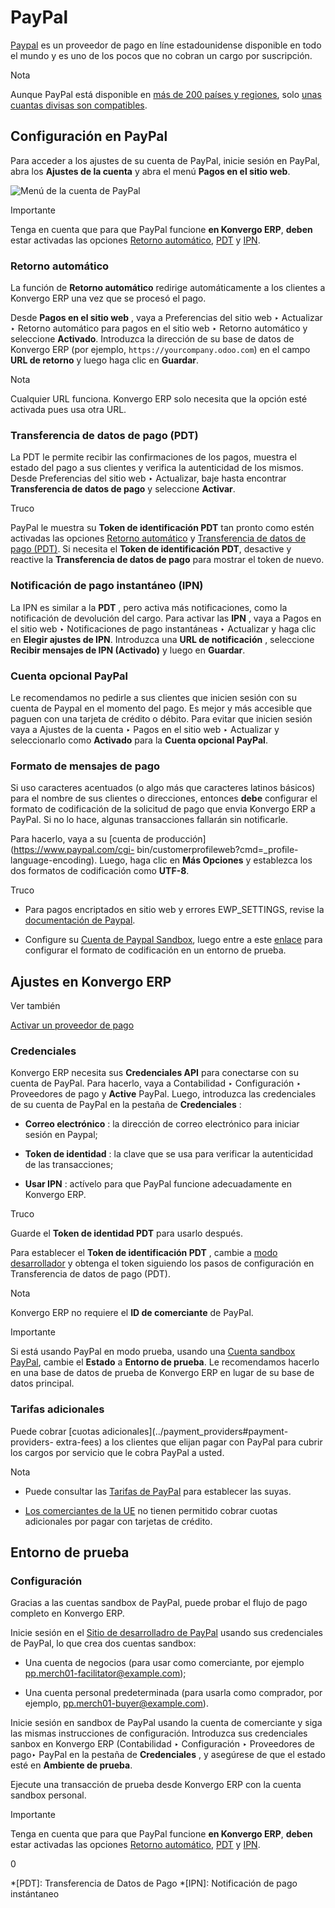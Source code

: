 # PayPal

[Paypal](https://www.paypal.com/) es un proveedor de pago en líne
estadounidense disponible en todo el mundo y es uno de los pocos que no cobran
un cargo por suscripción.

<div class="alert alert-primary">
<p class="alert-title">
Nota</p><p>Aunque PayPal está disponible en <a href="https://www.paypal.com/webapps/mpp/country-worldwide">más de 200 países y regiones</a>, solo <a href="https://developer.paypal.com/docs/reports/reference/paypal-supported-currencies">unas cuantas divisas son compatibles</a>.</p>
</div>

## Configuración en PayPal

Para acceder a los ajustes de su cuenta de PayPal, inicie sesión en PayPal,
abra los **Ajustes de la cuenta** y abra el menú **Pagos en el sitio web**.

![Menú de la cuenta de PayPal](../../../_images/paypal-account.png)
<div class="alert alert-warning">
<p class="alert-title">
Importante</p><p>Tenga en cuenta que para que PayPal funcione <b>en Konvergo ERP</b>, <b>deben</b> estar activadas las opciones <a href="#paypal-auto-return"><span class="std std-ref">Retorno automático</span></a>, <a href="#paypal-pdt"><span class="std std-ref">PDT</span></a> y <a href="#paypal-ipn"><span class="std std-ref">IPN</span></a>.</p>
</div>

### Retorno automático

La función de **Retorno automático** redirige automáticamente a los clientes a
Konvergo ERP una vez que se procesó el pago.

Desde **Pagos en el sitio web** , vaya a Preferencias del sitio web ‣
Actualizar ‣ Retorno automático para pagos en el sitio web ‣ Retorno
automático y seleccione **Activado**. Introduzca la dirección de su base de
datos de Konvergo ERP (por ejemplo, `https://yourcompany.odoo.com`) en el campo **URL
de retorno** y luego haga clic en **Guardar**.

<div class="alert alert-primary">
<p class="alert-title">
Nota</p><p>Cualquier URL funciona. Konvergo ERP solo necesita que la opción esté activada pues usa otra URL.</p>
</div>

### Transferencia de datos de pago (PDT)

La PDT le permite recibir las confirmaciones de los pagos, muestra el estado
del pago a sus clientes y verifica la autenticidad de los mismos. Desde
Preferencias del sitio web ‣ Actualizar, baje hasta encontrar **Transferencia
de datos de pago** y seleccione **Activar**.

<div class="alert alert-info">
<p class="alert-title">
Truco</p><p>PayPal le muestra su <b>Token de identificación PDT</b> tan pronto como estén activadas las opciones <a href="#paypal-auto-return"><span class="std std-ref">Retorno automático</span></a> y <a href="#paypal-pdt"><span class="std std-ref">Transferencia de datos de pago (PDT)</span></a>. Si necesita el <b>Token de identificación PDT</b>, desactive y reactive la <b>Transferencia de datos de pago</b> para mostrar el token de nuevo.</p>
</div>

### Notificación de pago instantáneo (IPN)

La IPN es similar a la **PDT** , pero activa más notificaciones, como la
notificación de devolución del cargo. Para activar las **IPN** , vaya a Pagos
en el sitio web ‣ Notificaciones de pago instantáneas ‣ Actualizar y haga clic
en **Elegir ajustes de IPN**. Introduzca una **URL de notificación** ,
seleccione **Recibir mensajes de IPN (Activado)** y luego en **Guardar**.

### Cuenta opcional PayPal

Le recomendamos no pedirle a sus clientes que inicien sesión con su cuenta de
Paypal en el momento del pago. Es mejor y más accesible que paguen con una
tarjeta de crédito o débito. Para evitar que inicien sesión vaya a Ajustes de
la cuenta ‣ Pagos en el sitio web ‣ Actualizar y seleccionarlo como
**Activado** para la **Cuenta opcional PayPal**.

### Formato de mensajes de pago

Si uso caracteres acentuados (o algo más que caracteres latinos básicos) para
el nombre de sus clientes o direcciones, entonces **debe** configurar el
formato de codificación de la solicitud de pago que envia Konvergo ERP a PayPal. Si no
lo hace, algunas transacciones fallarán sin notificarle.

Para hacerlo, vaya a su [cuenta de producción](https://www.paypal.com/cgi-
bin/customerprofileweb?cmd=_profile-language-encoding). Luego, haga clic en
**Más Opciones** y establezca los dos formatos de codificación como **UTF-8**.

<div class="alert alert-info">
<p class="alert-title">
Truco</p><ul>
<li><p>Para pagos encriptados en sitio web y errores EWP_SETTINGS, revise la <a href="https://developer.paypal.com/docs/online/">documentación de Paypal</a>.</p></li>
<li><p>Configure su <a href="#paypal-testing"><span class="std std-ref">Cuenta de Paypal Sandbox</span></a>, luego entre a este <a href="https://sandbox.paypal.com/cgi-bin/customerprofileweb?cmd=_profile-language-encoding">enlace</a> para configurar el formato de codificación en un entorno de prueba.</p></li>
</ul>
</div>

## Ajustes en Konvergo ERP

<div class="alert alert-secondary">
<p class="alert-title">
Ver también</p><p><a href="../payment_providers#payment-providers-add-new"><span class="std std-ref">Activar un proveedor de pago</span></a></p>
</div>

### Credenciales

Konvergo ERP necesita sus **Credenciales API** para conectarse con su cuenta de
PayPal. Para hacerlo, vaya a Contabilidad ‣ Configuración ‣ Proveedores de
pago y **Active** PayPal. Luego, introduzca las credenciales de su cuenta de
PayPal en la pestaña de **Credenciales** :

  * **Correo electrónico** : la dirección de correo electrónico para iniciar sesión en Paypal;

  * **Token de identidad** : la clave que se usa para verificar la autenticidad de las transacciones;

  * **Usar IPN** : actívelo para que PayPal funcione adecuadamente en Konvergo ERP.

<div class="alert alert-info">
<p class="alert-title">
Truco</p><p>Guarde el <b>Token de identidad PDT</b> para usarlo después.</p>
</div>

Para establecer el **Token de identificación PDT** , cambie a [modo
desarrollador](../../general/developer_mode#developer-mode) y obtenga el
token siguiendo los pasos de configuración en Transferencia de datos de pago
(PDT).

<div class="alert alert-primary">
<p class="alert-title">
Nota</p><p>Konvergo ERP no requiere el <b>ID de comerciante</b> de PayPal.</p>
</div> <div class="alert alert-warning">
<p class="alert-title">
Importante</p><p>Si está usando PayPal en modo prueba, usando una <a href="#paypal-testing"><span class="std std-ref">Cuenta sandbox PayPal</span></a>, cambie el <b>Estado</b> a <b>Entorno de prueba</b>. Le recomendamos hacerlo en una base de datos de prueba de Konvergo ERP en lugar de su base de datos principal.</p>
</div>

### Tarifas adicionales

Puede cobrar [cuotas adicionales](../payment_providers#payment-providers-
extra-fees) a los clientes que elijan pagar con PayPal para cubrir los cargos
por servicio que le cobra PayPal a usted.

<div class="alert alert-primary">
<p class="alert-title">
Nota</p><ul>
<li><p>Puede consultar las <a href="https://www.paypal.com/webapps/mpp/paypal-fees">Tarifas de PayPal</a> para establecer las suyas.</p></li>
<li><p><a href="https://europa.eu/youreurope/citizens/consumers/shopping/pricing-payments/index_en.htm">Los comerciantes de la UE</a> no tienen permitido cobrar cuotas adicionales por pagar con tarjetas de crédito.</p></li>
</ul>
</div>

## Entorno de prueba

### Configuración

Gracias a las cuentas sandbox de PayPal, puede probar el flujo de pago
completo en Konvergo ERP.

Inicie sesión en el [Sitio de desarrolladro de
PayPal](https://developer.paypal.com/) usando sus credenciales de PayPal, lo
que crea dos cuentas sandbox:

  * Una cuenta de negocios (para usar como comerciante, por ejemplo [pp.merch01-facilitator@example.com](mailto:pp.merch01-facilitator%40example.com));

  * Una cuenta personal predeterminada (para usarla como comprador, por ejemplo, [pp.merch01-buyer@example.com](mailto:pp.merch01-buyer%40example.com)).

Inicie sesión en sandbox de PayPal usando la cuenta de comerciante y siga las
mismas instrucciones de configuración. Introduzca sus credenciales sanbox en
Konvergo ERP (Contabilidad ‣ Configuración ‣ Proveedores de pago‣ PayPal en la pestaña
de **Credenciales** , y asegúrese de que el estado esté en **Ambiente de
prueba**.

Ejecute una transacción de prueba desde Konvergo ERP con la cuenta sandbox personal.

<div class="alert alert-warning">
<p class="alert-title">
Importante</p><p>Tenga en cuenta que para que PayPal funcione <b>en Konvergo ERP</b>, <b>deben</b> estar activadas las opciones <a href="#paypal-auto-return"><span class="std std-ref">Retorno automático</span></a>, <a href="#paypal-pdt"><span class="std std-ref">PDT</span></a> y <a href="#paypal-ipn"><span class="std std-ref">IPN</span></a>.</p>
</div>0

  *[PDT]: Transferencia de Datos de Pago
  *[IPN]: Notificación de pago instántaneo

